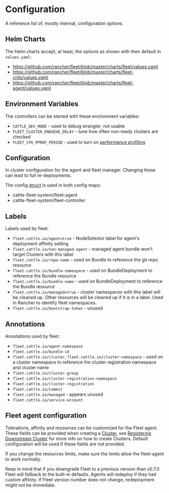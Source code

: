 # Configuration

A reference list of, mostly internal, configuration options.

## Helm Charts

The Helm charts accept, at least, the options as shown with their default in `values.yaml`:

* https://github.com/rancher/fleet/blob/master/charts/fleet/values.yaml
* https://github.com/rancher/fleet/blob/master/charts/fleet-crds/values.yaml
* https://github.com/rancher/fleet/blob/master/charts/fleet-agent/values.yaml

## Environment Variables

The controllers can be started with these environment variables:

* `CATTLE_DEV_MODE` - used to debug wrangler, not usable
* `FLEET_CLUSTER_ENQUEUE_DELAY` - tune how often non-ready clusters are checked
* `FLEET_CPU_PPROF_PERIOD` - used to turn on [performance profiling](https://github.com/rancher/fleet/blob/master/docs/performance.md)

## Configuration

In cluster configuration for the agent and fleet manager. Changing these can lead to full re-deployments.

The config [struct](https://github.com/rancher/fleet/blob/master/pkg/config/config.go#L40-L52) is used in both config maps:

* cattle-fleet-system/fleet-agent 
* cattle-fleet-system/fleet-controller 

## Labels

Labels used by fleet:

* `fleet.cattle.io/agent=true` - NodeSelector label for agent's deployment affinity setting
* `fleet.cattle.io/non-managed-agent` - managed agent bundle won't target Clusters with this label
* `fleet.cattle.io/repo-name` - used on Bundle to reference the git repo resource
* `fleet.cattle.io/bundle-namespace` - used on BundleDeployment to reference the Bundle resource
* `fleet.cattle.io/bundle-name` - used on BundleDeployment to reference the Bundle resource
* `fleet.cattle.io/managed=true` - cluster namespaces with this label will be cleaned up. Other resources will be cleaned up if it is in a label. Used in Rancher to identify fleet namespaces.
* `fleet.cattle.io/bootstrap-token` - unused


## Annotations

Annotations used by fleet:

* `fleet.cattle.io/agent-namespace`
* `fleet.cattle.io/bundle-id`
* `fleet.cattle.io/cluster`, `fleet.cattle.io/cluster-namespace` - used on a cluster namespace to reference the cluster registration namespace and cluster name
* `fleet.cattle.io/cluster-group`
* `fleet.cattle.io/cluster-registration-namespace`
* `fleet.cattle.io/cluster-registration`
* `fleet.cattle.io/commit`
* `fleet.cattle.io/managed` - appears unused
* `fleet.cattle.io/service-account`

## Fleet agent configuration

Tolerations, affinity and resources can be customized for the Fleet agent. These fields can be provided when creating a
[Cluster](https://fleet.rancher.io/ref-crds#clusterspec), see [Registering Downstream Cluster](https://fleet.rancher.io/cluster-registration) for more info on how to create
Clusters. Default configuration will be used if these fields are not provided.

If you change the resources limits, make sure the limits allow the fleet-agent to work normally.

Keep in mind that if you downgrade Fleet to a previous version than v0.7.0 Fleet will fallback to the built-in defaults. 
Agents will redeploy if they had custom affinity. If Fleet version number does not change, redeployment might not be immediate.